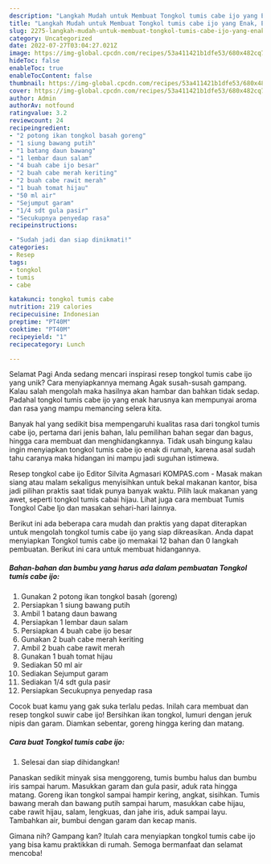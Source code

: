 ```yaml
---
description: "Langkah Mudah untuk Membuat Tongkol tumis cabe ijo yang Enak, Enak"
title: "Langkah Mudah untuk Membuat Tongkol tumis cabe ijo yang Enak, Enak"
slug: 2275-langkah-mudah-untuk-membuat-tongkol-tumis-cabe-ijo-yang-enak-enak
category: Uncategorized
date: 2022-07-27T03:04:27.021Z
image: https://img-global.cpcdn.com/recipes/53a411421b1dfe53/680x482cq70/tongkol-tumis-cabe-ijo-foto-resep-utama.jpg
hideToc: false
enableToc: true
enableTocContent: false
thumbnail: https://img-global.cpcdn.com/recipes/53a411421b1dfe53/680x482cq70/tongkol-tumis-cabe-ijo-foto-resep-utama.jpg
cover: https://img-global.cpcdn.com/recipes/53a411421b1dfe53/680x482cq70/tongkol-tumis-cabe-ijo-foto-resep-utama.jpg
author: Admin
authorAv: notfound
ratingvalue: 3.2
reviewcount: 24
recipeingredient:
- "2 potong ikan tongkol basah goreng"
- "1 siung bawang putih"
- "1 batang daun bawang"
- "1 lembar daun salam"
- "4 buah cabe ijo besar"
- "2 buah cabe merah keriting"
- "2 buah cabe rawit merah"
- "1 buah tomat hijau"
- "50 ml air"
- "Sejumput garam"
- "1/4 sdt gula pasir"
- "Secukupnya penyedap rasa"
recipeinstructions:

- "Sudah jadi dan siap dinikmati!"
categories:
- Resep
tags:
- tongkol
- tumis
- cabe

katakunci: tongkol tumis cabe 
nutrition: 219 calories
recipecuisine: Indonesian
preptime: "PT40M"
cooktime: "PT40M"
recipeyield: "1"
recipecategory: Lunch

---
```



Selamat Pagi Anda sedang mencari inspirasi resep tongkol tumis cabe ijo yang unik? Cara menyiapkannya memang Agak susah-susah gampang. Kalau salah mengolah maka hasilnya akan hambar dan bahkan tidak sedap. Padahal tongkol tumis cabe ijo yang enak harusnya kan mempunyai aroma dan rasa yang mampu memancing selera kita.


Banyak hal yang sedikit bisa mempengaruhi kualitas rasa dari tongkol tumis cabe ijo, pertama dari jenis bahan, lalu pemilihan bahan segar dan bagus, hingga cara membuat dan menghidangkannya. Tidak usah bingung kalau ingin menyiapkan tongkol tumis cabe ijo enak di rumah, karena asal sudah tahu caranya maka hidangan ini mampu jadi suguhan istimewa.

Resep tongkol cabe ijo Editor Silvita Agmasari KOMPAS.com - Masak makan siang atau malam sekaligus menyisihkan untuk bekal makanan kantor, bisa jadi pilihan praktis saat tidak punya banyak waktu. Pilih lauk makanan yang awet, seperti tongkol tumis cabai hijau. Lihat juga cara membuat Tumis Tongkol Cabe Ijo dan masakan sehari-hari lainnya.


Berikut ini ada beberapa cara mudah dan praktis yang dapat diterapkan untuk mengolah tongkol tumis cabe ijo yang siap dikreasikan. Anda dapat menyiapkan Tongkol tumis cabe ijo memakai 12 bahan dan 0 langkah pembuatan. Berikut ini cara untuk membuat hidangannya.

<!--inarticleads1-->

##### Bahan-bahan dan bumbu yang harus ada dalam pembuatan Tongkol tumis cabe ijo:

1. Gunakan 2 potong ikan tongkol basah (goreng)
1. Persiapkan 1 siung bawang putih
1. Ambil 1 batang daun bawang
1. Persiapkan 1 lembar daun salam
1. Persiapkan 4 buah cabe ijo besar
1. Gunakan 2 buah cabe merah keriting
1. Ambil 2 buah cabe rawit merah
1. Gunakan 1 buah tomat hijau
1. Sediakan 50 ml air
1. Sediakan Sejumput garam
1. Sediakan 1/4 sdt gula pasir
1. Persiapkan Secukupnya penyedap rasa


Cocok buat kamu yang gak suka terlalu pedas. Inilah cara membuat dan resep tongkol suwir cabe ijo! Bersihkan ikan tongkol, lumuri dengan jeruk nipis dan garam. Diamkan sebentar, goreng hingga kering dan matang. 

<!--inarticleads2-->

##### Cara buat Tongkol tumis cabe ijo:


1. Selesai dan siap dihidangkan!

Panaskan sedikit minyak sisa menggoreng, tumis bumbu halus dan bumbu iris sampai harum. Masukkan garam dan gula pasir, aduk rata hingga matang. Goreng ikan tongkol sampai hampir kering, angkat, sisihkan. Tumis bawang merah dan bawang putih sampai harum, masukkan cabe hijau, cabe rawit hijau, salam, lengkuas, dan jahe iris, aduk sampai layu. Tambahkan air, bumbui dengan garam dan kecap manis. 

Gimana nih? Gampang kan? Itulah cara menyiapkan tongkol tumis cabe ijo yang bisa kamu praktikkan di rumah. Semoga bermanfaat dan selamat mencoba!
